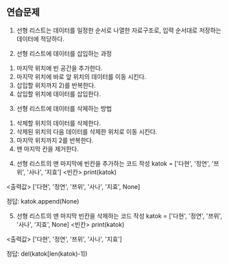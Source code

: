 ## 연습문제

1. 선형 리스트는 데이터를 일정한 순서로 나열한 자료구조로, 입력 순서대로 저장하는 데이터에 적당하다.

2. 선형 리스트에 데이터를 삽입하는 과정
1) 마지막 위치에 빈 공간을 추가한다.
2) 마지막 위치에 바로 앞 위치의 데이터를 이동 시킨다.
3) 삽입할 위치까지 2)를 반복한다.
4) 삽입할 위치에 데이터를 삽입한다.

3. 선형 리스트에 데이터를 삭제하는 방법
1) 삭제할 위치의 데이터를 삭제한다.
2) 삭제된 위치의 다음 데이터를 삭제한 위치로 이동 시킨다.
3) 마지막 위치까지 2를 반복한다.
4) 맨 마지막 칸을 제거한다.

4. 선형 리스트의 맨 마지막에 빈칸을 추가하는 코드 작성
katok = ['다현', '정연', '쯔위', '사나', '지효']
<빈칸>
print(katok)

<출력값>
['다현', '정연', '쯔위', '사나', '지효', None]

정답: katok.append(None)

5. 선형 리스트의 맨 마지막 빈칸을 삭제하는 코드 작성
katok = ['다현', '정연', '쯔위', '사나', '지효', None]
<빈칸>
print(katok)

<출력값>
['다현', '정연', '쯔위', '사나', '지효']

정답: del(katok[len(katok)-1])